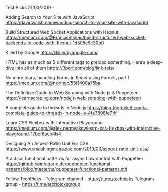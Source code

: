 TechPicks 21/03/2019 -

Adding Search to Your Site with JavaScript
https://davidwalsh.name/adding-search-to-your-site-with-javascript

Build Structured Web Socket Applications with Hexnut
https://medium.com/@FrancisStokes/build-structured-web-socket-backends-in-node-with-hexnut-1d505c9c30b0

Killed by Google
https://killedbygoogle.com/

HTML has as much as 5 different tags to preload something. Here’s a deep-dive into all of them
https://3perf.com/blog/link-rels/

No more tears, handling Forms in React using Formik, part I
https://medium.com/@noringc/55f1400a75ba

The Definitive Guide to Web Scraping with Node.js & Puppeteer
https://learnscraping.com/nodejs-web-scraping-with-puppeteer/

A complete guide to threads in Node.js
https://blog.logrocket.com/a-complete-guide-to-threads-in-node-js-4fa3898fe74f

Learn CSS Flexbox with Interactive Playground
https://medium.com/@alex.permyakov/learn-css-flexbox-with-interactive-playground-17bcf6aeb4b4

Designing An Aspect Ratio Unit For CSS
https://www.smashingmagazine.com/2019/03/aspect-ratio-unit-css/

Practical functional patterns for async flow control with Puppeteer
https://github.com/agaricide/puppeteer-functional-patterns/blob/master/ts/puppeteer-functional-patterns.md

Follow TechPicks -
Telegram channel - https://t.me/techpicks
Telegram group - https://t.me/techpicksgroup